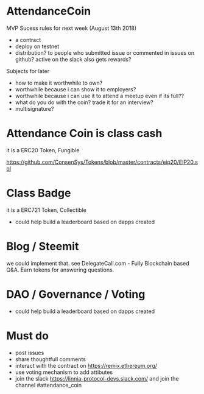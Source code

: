 
# AttendanceCoin

MVP Sucess rules for next week (August 13th 2018)
- a contract
- deploy on testnet
- distribution? to people who submitted issue or commented in issues on github? active on the slack also gets rewards?

Subjects for later
- how to make it worthwhile to own? 
- worthwhile because i can show it to employers? 
- worthwhile because i can use it to attend a meetup even if its full??
- what do you do with the coin? trade it for an interview?
- multisignature?

# Attendance Coin is class cash
it is a ERC20 Token, Fungible

https://github.com/ConsenSys/Tokens/blob/master/contracts/eip20/EIP20.sol

# Class Badge
it is a ERC721 Token, Collectible

- could help build a leaderboard based on dapps created

# Blog / Steemit

we could implement that. see DelegateCall.com - Fully Blockchain based Q&A. Earn tokens for answering questions.

# DAO / Governance / Voting

- could help build a leaderboard based on dapps created

# Must do

- post issues
- share thoughtfull comments
- interact with the contract on https://remix.ethereum.org/
- use voting mechanism to add attibutes
- join the slack https://linnia-protocol-devs.slack.com/ and join the channel #attendance_coin
